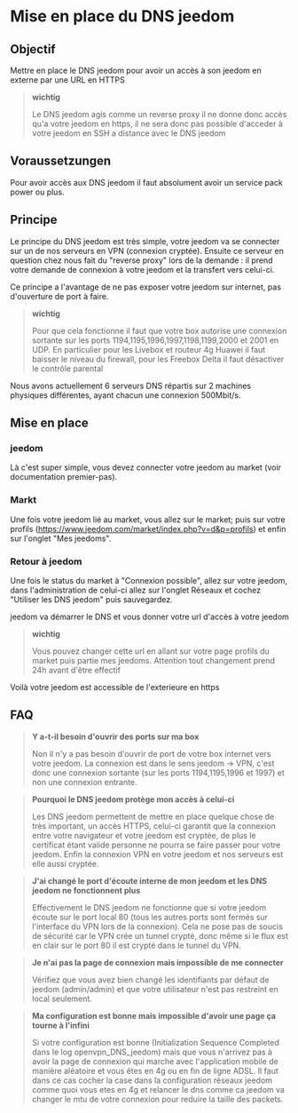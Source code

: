 # Mise en place du DNS jeedom

## Objectif

Mettre en place le DNS jeedom pour avoir un accès à son jeedom en externe par une URL en HTTPS

> **wichtig**
>
>Le DNS jeedom agis comme un reverse proxy il ne donne donc accès qu'a votre jeedom en https, il ne sera donc pas possible d'acceder à votre jeedom en SSH a distance avec le DNS jeedom

## Voraussetzungen

Pour avoir accès aux DNS jeedom il faut absolument avoir un service pack power ou plus.

## Principe

Le principe du DNS jeedom est très simple, votre jeedom va se connecter sur un de nos serveurs en VPN (connexion cryptée). Ensuite ce serveur en question chez nous fait du "reverse proxy" lors de la demande : il prend votre demande de connexion à votre jeedom et la transfert vers celui-ci.

Ce principe a l'avantage de ne pas exposer votre jeedom sur internet, pas d'ouverture de port à faire.

> **wichtig**
>
> Pour que cela fonctionne il faut que votre box autorise une connexion sortante sur les ports 1194,1195,1996,1997,1198,1199,2000 et 2001 en UDP. En particulier pour les Livebox et routeur 4g Huawei il faut baisser le niveau du firewall, pour les Freebox Delta il faut désactiver le contrôle parental

Nous avons actuellement 6 serveurs DNS répartis sur 2 machines physiques différentes, ayant chacun une connexion 500Mbit/s. 

## Mise en place

### jeedom

Là c'est super simple, vous devez connecter votre jeedom au market (voir documentation premier-pas). 

### Markt

Une fois votre jeedom lié au market, vous allez sur le market; puis sur votre profils (https://www.jeedom.com/market/index.php?v=d&p=profils) et enfin sur l'onglet "Mes jeedoms".

### Retour à jeedom

Une fois le status du market à "Connexion possible", allez sur votre jeedom, dans l'administration de celui-ci allez sur l'onglet Réseaux et cochez "Utiliser les DNS jeedom" puis sauvegardez.

jeedom va démarrer le DNS et vous donner votre url d'accès à votre jeedom

> **wichtig**
>
> Vous pouvez changer cette url en allant sur votre page profils du market puis partie mes jeedoms. Attention tout changement prend 24h avant d'être effectif

Voilà votre jeedom est accessible de l'exterieure en https

## FAQ

> **Y a-t-il besoin d'ouvrir des ports sur ma box**
>
> Non il n'y a pas besoin d'ouvrir de port de votre box internet vers votre jeedom. La connexion est dans le sens jeedom -> VPN, c'est donc une connexion sortante (sur les ports 1194,1195,1996 et 1997) et non une connexion entrante.

> **Pourquoi le DNS jeedom protège mon accès à celui-ci**
>
> Les DNS jeedom permettent de mettre en place quelque chose de très important, un accès HTTPS, celui-ci garantit que la connexion entre votre navigateur et votre jeedom est cryptée, de plus le certificat étant valide personne ne pourra se faire passer pour votre jeedom. Enfin la connexion VPN en votre jeedom et nos serveurs est elle aussi cryptée.

> **J'ai changé le port d'écoute interne de mon jeedom et les DNS jeedom ne fonctionnent plus**
>
> Effectivement le DNS jeedom ne fonctionne que si votre jeedom écoute sur le port local 80 (tous les autres ports sont fermés sur l'interface du VPN lors de la connexion). Cela ne pose pas de soucis de sécurité car le VPN crée un tunnel crypté, donc même si le flux est en clair sur le port 80 il est crypté dans le tunnel du VPN.

> **Je n'ai pas la page de connexion mais impossible de me connecter**
>
> Vérifiez que vous avez bien changé les identifiants par défaut de jeedom (admin/admin) et que votre utilisateur n'est pas restreint en local seulement.

> **Ma configuration est bonne mais impossible d'avoir une page ça tourne à l'infini**
>
> Si votre configuration est bonne (Initialization Sequence Completed dans le log openvpn_DNS_jeedom) mais que vous n'arrivez pas à avoir la page de connexion qui marche avec l'application mobile de manière aléatoire et vous êtes en 4g ou en fin de ligne ADSL. Il faut dans ce cas cocher la case dans la configuration réseaux jeedom comme quoi vous etes en 4g et relancer le dns comme ca jeedom va changer le mtu de votre connexion pour reduire la taille des packets.
